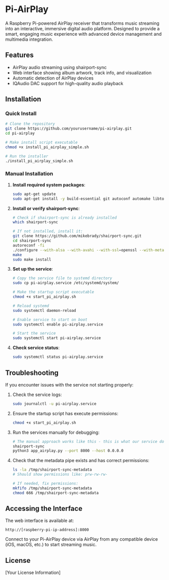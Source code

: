 # Pi-AirPlay

A Raspberry Pi-powered AirPlay receiver that transforms music streaming into an interactive, immersive digital audio platform. Designed to provide a smart, engaging music experience with advanced device management and multimedia integration.

## Features

- AirPlay audio streaming using shairport-sync
- Web interface showing album artwork, track info, and visualization
- Automatic detection of AirPlay devices
- IQAudio DAC support for high-quality audio playback

## Installation

### Quick Install

```bash
# Clone the repository
git clone https://github.com/yourusername/pi-airplay.git
cd pi-airplay

# Make install script executable
chmod +x install_pi_airplay_simple.sh

# Run the installer
./install_pi_airplay_simple.sh
```

### Manual Installation

1. **Install required system packages**:
   ```bash
   sudo apt-get update
   sudo apt-get install -y build-essential git autoconf automake libtool libdaemon-dev libasound2-dev libpopt-dev libconfig-dev avahi-daemon libavahi-client-dev libssl-dev libsoxr-dev
   ```

2. **Install or verify shairport-sync**:
   ```bash
   # Check if shairport-sync is already installed
   which shairport-sync
   
   # If not installed, install it:
   git clone https://github.com/mikebrady/shairport-sync.git
   cd shairport-sync
   autoreconf -fi
   ./configure --with-alsa --with-avahi --with-ssl=openssl --with-metadata --with-soxr
   make
   sudo make install
   ```

3. **Set up the service**:
   ```bash
   # Copy the service file to systemd directory
   sudo cp pi-airplay.service /etc/systemd/system/
   
   # Make the startup script executable
   chmod +x start_pi_airplay.sh
   
   # Reload systemd
   sudo systemctl daemon-reload
   
   # Enable service to start on boot
   sudo systemctl enable pi-airplay.service
   
   # Start the service
   sudo systemctl start pi-airplay.service
   ```

4. **Check service status**:
   ```bash
   sudo systemctl status pi-airplay.service
   ```

## Troubleshooting

If you encounter issues with the service not starting properly:

1. Check the service logs:
   ```bash
   sudo journalctl -u pi-airplay.service
   ```

2. Ensure the startup script has execute permissions:
   ```bash
   chmod +x start_pi_airplay.sh
   ```

3. Run the services manually for debugging:
   ```bash
   # The manual approach works like this - this is what our service does for you:
   shairport-sync
   python3 app_airplay.py --port 8000 --host 0.0.0.0
   ```

4. Check that the metadata pipe exists and has correct permissions:
   ```bash
   ls -la /tmp/shairport-sync-metadata
   # Should show permissions like: prw-rw-rw-
   
   # If needed, fix permissions:
   mkfifo /tmp/shairport-sync-metadata
   chmod 666 /tmp/shairport-sync-metadata
   ```

## Accessing the Interface

The web interface is available at:
```
http://[raspberry-pi-ip-address]:8000
```

Connect to your Pi-AirPlay device via AirPlay from any compatible device (iOS, macOS, etc.) to start streaming music.

## License

[Your License Information]